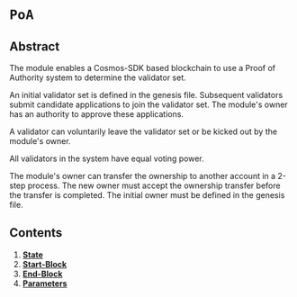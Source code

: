 <!--
order: 0
title: POA Overview
parent:
  title: "PoA"
-->

# `PoA`

## Abstract

The module enables a Cosmos-SDK based blockchain to use a Proof of Authority
system to determine the validator set.

An initial validator set is defined in the genesis file. Subsequent
validators submit candidate applications to join the validator set. The
module's owner has an authority to approve these applications.

A validator can voluntarily leave the validator set or be kicked out by the
module's owner.

All validators in the system have equal voting power.

The module's owner can transfer the ownership to another account in a 2-step
process. The new owner must accept the ownership transfer before the transfer
is completed. The initial owner must be defined in the genesis file.

## Contents

1. **[State](01_state.md)**
2. **[Start-Block](02_start_block.md)**
3. **[End-Block](03_end_block.md)**
4. **[Parameters](04_params.md)**
